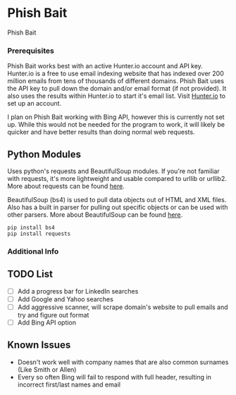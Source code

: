 # Phish Bait

Phish Bait

### Prerequisites

Phish Bait works best with an active Hunter.io account and API key. Hunter.io is a free to use email indexing website that has indexed over 200 million emails from tens of thousands of different domains. Phish Bait uses the API key to pull down the domain and/or email format (if not provided). It also uses the results within Hunter.io to start it's email list. Visit [Hunter.io](https://hunter.io/) to set up an account.

I plan on Phish Bait working with Bing API, however this is currently not set up. While this would not be needed for the program to work, it will likely be quicker and have better results than doing normal web requests.

## Python Modules
Uses python's requests and BeautifulSoup modules. 
If you're not familiar with requests, it's more lightweight and usable compared to urllib or urllib2. More about requests can be found [here](https://2.python-requests.org//en/master/).

BeautifulSoup (bs4) is used to pull data objects out of HTML and XML files. Also has a built in parser for pulling out specific objects or can be used with other parsers. More about BeautifulSoup can be found [here](https://www.crummy.com/software/BeautifulSoup/bs4/doc/).

```
pip install bs4
pip install requests
```

### Additional Info

## TODO List

- [ ] Add a progress bar for LinkedIn searches
- [ ] Add Google and Yahoo searches
- [ ] Add aggressive scanner, will scrape domain's website to pull emails and try and figure out format
- [ ] Add Bing API option

## Known Issues

- Doesn't work well with company names that are also common surnames (Like Smith or Allen)
- Every so often Bing will fail to respond with full header, resulting in incorrect first/last names and email
